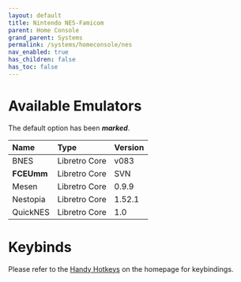 ```yaml
---
layout: default
title: Nintendo NES-Famicom
parent: Home Console
grand_parent: Systems
permalink: /systems/homeconsole/nes
nav_enabled: true
has_children: false
has_toc: false
---
```


# Available Emulators

The default option has been ***marked***.

| Name                   | Type             | Version           |
|:-----------------------|:-----------------|:------------------|
| BNES                   | Libretro Core    | v083              |
| **FCEUmm**             | Libretro Core    | SVN               |
| Mesen                  | Libretro Core    | 0.9.9             |
| Nestopia               | Libretro Core    | 1.52.1            |
| QuickNES               | Libretro Core    | 1.0               |


# Keybinds 

Please refer to the [Handy Hotkeys](/#handy-hotkeys) on the homepage for keybindings.